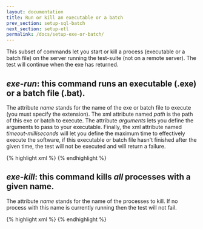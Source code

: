 ```yaml
---
layout: documentation
title: Run or kill an executable or a batch
prev_section: setup-sql-batch
next_section: setup-etl
permalink: /docs/setup-exe-or-batch/
---
```

This subset of commands let you start or kill a process (executable or a batch file) on the server running the test-suite (not on a remote server). The test will continue when the exe has returned.

## *exe-run*: this command runs an executable (.exe) or a batch file (.bat).

The attribute *name* stands for the name of the exe or batch file to execute (you must specify the extension). The xml attribute named *path* is the path of this exe or batch to execute. The attribute *arguments* lets you define the arguments to pass to your executable. Finally, the xml attribute named *timeout-milliseconds* will let you define the maximum time to effectively execute the software, if this executable or batch file hasn't finished after the given time, the test will not be executed and will return a failure.

{% highlight xml %}
<setup>
  <exe-run
    name="MySoft.exe"
    path="C:\Program Files\Tools"
    arguments="-f -t -e"
    timeout-milliseconds="1000"
  />
</setup>
{% endhighlight %}

## *exe-kill*: this command kills *all* processes with a given name.

The attribute *name* stands for the name of the processes to kill. If no process with this name is currently running then the test will not fail.

{% highlight xml %}
<setup>
  <exe-kill
    name="PBiDesktop"
  />
</setup>
{% endhighlight %}
